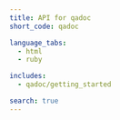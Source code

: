 ```yaml
---
title: API for qadoc
short_code: qadoc

language_tabs:
  - html
  - ruby

includes:
  - qadoc/getting_started

search: true
---
```


